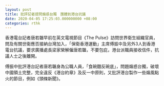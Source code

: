 ```yaml
---
layout: post
title: 批評記者提問煽惑台獨　團體到港台抗議　
date: 2020-04-05 17:25:03.000000000 +08:00
categories: rthk
---
```


香港電台記者唐若韞早前在英文電視節目《The Pulse》訪問世界衛生組織官員，問及有關世衞應否接納台灣加入，「保衛香港運動」主席傅振中及另外3人到香港電台抗議，要求廣播處長梁家榮解僱唐若韞，不要包庇，港台派職員接收信件，抗議人士之後離開。

傅振中批評港台記者唐若韞身為公職人員，「食碗麵反碗底」，問題煽惑台獨，破壞中國領土完整，完全違反《港台約章》及反一中原則，又批評港台製作一些煽風點火的節目，例如《頭條新聞》。
